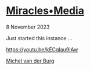 # [Miracles•Media](https://miracles.media)
8 November 2023

Just started this instance ... 

https://youtu.be/kECqIau9IAw

[Michel van der Burg](https://michelvanderburg.com)

